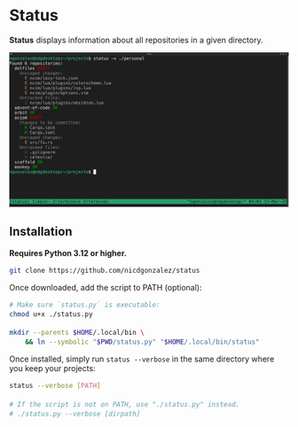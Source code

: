 # Status

**Status** displays information about all repositories in a given directory.

<div align="center">
    <img
        src="./assets/usage-example.png"
        alt="Status displaying 'git status' for multiple directories at once"
    />
</div>

## Installation

**Requires Python 3.12 or higher.**

```bash
git clone https://github.com/nicdgonzalez/status
```

Once downloaded, add the script to PATH (optional):

```bash
# Make sure `status.py` is executable:
chmod u+x ./status.py

mkdir --parents $HOME/.local/bin \
    && ln --symbolic "$PWD/status.py" "$HOME/.local/bin/status"
```

Once installed, simply run `status --verbose` in the same directory where you
keep your projects:

```bash
status --verbose [PATH]

# If the script is not on PATH, use "./status.py" instead.
# ./status.py --verbose [dirpath]
```
